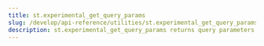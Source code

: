 ```yaml
---
title: st.experimental_get_query_params
slug: /develop/api-reference/utilities/st.experimental_get_query_params
description: st.experimental_get_query_params returns query parameters currently showing in the browser's URL bar.
---
```


<Autofunction function="streamlit.experimental_get_query_params" deprecated={true} deprecatedText="<code>st.experimental_get_query_params</code> was deprecated in version 1.30.0. Use <a href='/develop/api-reference/utilities/st.query_params'><code>st.query_params</code></a> instead." />
